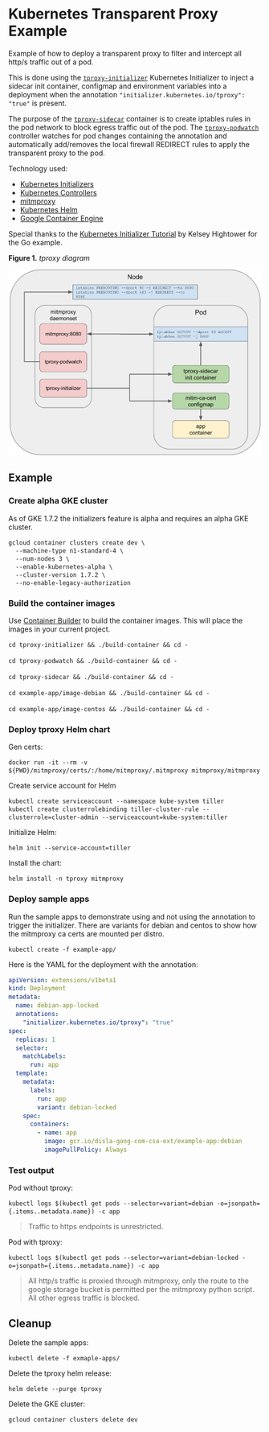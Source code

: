 # Kubernetes Transparent Proxy Example

Example of how to deploy a transparent proxy to filter and intercept all http/s traffic out of a pod.

This is done using the [`tproxy-initializer`](./tproxy-initializer) Kubernetes Initializer to inject a sidecar init container, configmap and environment variables into a deployment when the annotation `"initializer.kubernetes.io/tproxy": "true"` is present. 

The purpose of the [`tproxy-sidecar`](./tproxy-sidecar) container is to create iptables rules in the pod network to block egress traffic out of the pod. The [`tproxy-podwatch`](./tproxy-podwatch) controller watches for pod changes containing the annotation and automatically add/removes the local firewall REDIRECT rules to apply the transparent proxy to the pod.

Technology used:

- [Kubernetes Initializers](https://kubernetes.io/docs/admin/extensible-admission-controllers/#what-are-initializers)
- [Kubernetes Controllers](https://github.com/kubernetes/community/blob/master/contributors/devel/controllers.md)
- [mitmproxy](https://mitmproxy.org/)
- [Kubernetes Helm](https://github.com/kubernetes/helm)
- [Google Container Engine](https://cloud.google.com/container-engine/)

Special thanks to the [Kubernetes Initializer Tutorial](https://github.com/kelseyhightower/kubernetes-initializer-tutorial) by Kelsey Hightower for the Go example.

**Figure 1.** *tproxy diagram*

![diagram](./diagram.png)

## Example

### Create alpha GKE cluster

As of GKE 1.7.2 the initializers feature is alpha and requires an alpha GKE cluster.

```
gcloud container clusters create dev \
  --machine-type n1-standard-4 \
  --num-nodes 3 \
  --enable-kubernetes-alpha \
  --cluster-version 1.7.2 \
  --no-enable-legacy-authorization
```

### Build the container images

Use [Container Builder](https://cloud.google.com/container-builder/docs/) to build the container images. This will place the images in your current project.

```
cd tproxy-initializer && ./build-container && cd -

cd tproxy-podwatch && ./build-container && cd -

cd tproxy-sidecar && ./build-container && cd -

cd example-app/image-debian && ./build-container && cd -

cd example-app/image-centos && ./build-container && cd -
```

### Deploy tproxy Helm chart

Gen certs:

```
docker run -it --rm -v ${PWD}/mitmproxy/certs/:/home/mitmproxy/.mitmproxy mitmproxy/mitmproxy
```

Create service account for Helm

```
kubectl create serviceaccount --namespace kube-system tiller
kubectl create clusterrolebinding tiller-cluster-rule --clusterrole=cluster-admin --serviceaccount=kube-system:tiller
```

Initialize Helm:

```
helm init --service-account=tiller
```

Install the chart:

```
helm install -n tproxy mitmproxy
```

### Deploy sample apps

Run the sample apps to demonstrate using and not using the annotation to trigger the initializer. There are variants for debian and centos to show how the mitmproxy ca certs are mounted per distro.

```
kubectl create -f example-app/
```

Here is the YAML for the deployment with the annotation:

```yaml
apiVersion: extensions/v1beta1
kind: Deployment
metadata:
  name: debian-app-locked
  annotations:
    "initializer.kubernetes.io/tproxy": "true"
spec:
  replicas: 1
  selector:
    matchLabels:
      run: app
  template:
    metadata:
      labels:
        run: app
        variant: debian-locked
    spec:
      containers:
        - name: app
          image: gcr.io/disla-goog-com-csa-ext/example-app:debian
          imagePullPolicy: Always
```

### Test output

Pod without tproxy:

```
kubectl logs $(kubectl get pods --selector=variant=debian -o=jsonpath={.items..metadata.name}) -c app
```

> Traffic to https endpoints is unrestricted.

Pod with tproxy:

```
kubectl logs $(kubectl get pods --selector=variant=debian-locked -o=jsonpath={.items..metadata.name}) -c app
```

> All http/s traffic is proxied through mitmproxy, only the route to the google storage bucket is permitted per the mitmproxy python script. All other egress traffic is blocked.


## Cleanup

Delete the sample apps:

```
kubectl delete -f exmaple-apps/
```

Delete the tproxy helm release:

```
helm delete --purge tproxy
```

Delete the GKE cluster:

```
gcloud container clusters delete dev
```
